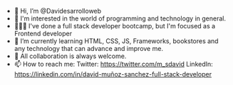 - 👋 Hi, I’m @Davidesarrolloweb
- 👀 I'm interested in the world of programming and technology in general.
- 👨🏽‍💻 I've done a full stack developer bootcamp, but I'm focused as a Frontend developer
- 📖 I’m currently learning HTML, CSS, JS, Frameworks, bookstores and any technology that can advance and improve me.
- 💞️ All collaboration is always welcome.
- 📫 How to reach me: 
     Twitter: https://twitter.com/m_sdavid
     LinkedIn: https://linkedin.com/in/david-muñoz-sanchez-full-stack-developer

<!---
Davidesarrolloweb/Davidesarrolloweb is a ✨ special ✨ repository because I try to grow day by day, contribute to the community and enjoy this wonderful profession.
--->
